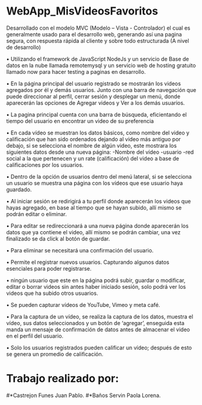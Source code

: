 # WebApp_MisVideosFavoritos
Desarrollado con el modelo MVC (Modelo – Vista - Controlador) el cual es generalmente usado para el desarrollo web,
generando así una pagina segura, con respuesta rápida al cliente y sobre todo estructurada (A nivel de desarrollo)

•	Utilizando el framework de JavaScript NodeJs y un servicio de Base de datos en la nube llamada remotemysql y un 
servicio web de hosting gratuito llamado now para hacer testing a paginas en desarrollo.

•	En la página principal del usuario registrado se mostrarán los videos agregados por él y demás usuarios. Junto 
con una barra de navegación que puede direccionar al perfil, cerrar sesión y desplegar un menú, donde aparecerán 
las opciones de Agregar videos y Ver a los demás usuarios.

•	La pagina principal cuenta con una barra de búsqueda, eficientando el tiempo del usuario en encontrar un video de su preferencia

•	En cada vídeo se muestran los datos básicos, como nombre del video y calificación que han sido ordenados dejando 
al video más antiguo por debajo, si se selecciona el nombre de algún video, este mostrara los siguientes datos desde 
una nueva página: -Nombre del vídeo -usuario -red social a la que pertenecen y un rate (calificación) del video a base de calificaciones por los usuarios.

•	Dentro de la opción de usuarios dentro del menú lateral, si se selecciona un usuario se muestra una página con los vídeos que ese usuario haya guardado.

•	Al iniciar sesión se redirigirá a tu perfil donde aparecerán los videos que hayas agregado, en base al tiempo que 
se hayan subido, allí mismo se podrán editar o eliminar. 

•	Para editar se redireccionará a una nueva página donde aparecerán los datos que ya contiene el video, allí mismo 
se podrán cambiar, una vez finalizado se da click al botón de guardar.

•	Para eliminar se necesitará una confirmación del usuario.

•	Permite el registrar nuevos usuarios. Capturando algunos datos esenciales para poder registrarse.

•	ningún usuario que este en la página podrá subir, guardar o modificar, editar o borrar videos sin antes haber iniciado sesión,
solo podrá ver los videos que ha subido otros usuarios.

•	Se pueden capturar vídeos de YouTube, Vimeo y meta café.

•	Para la captura de un vídeo, se realiza la captura de los datos, muestra el vídeo, sus datos seleccionados y un botón de ‘agregar’,
enseguida esta manda un mensaje de confirmación de datos antes de almacenar el video en el perfil del usuario.

•	Solo los usuarios registrados pueden calificar un vídeo; después de esto se genera un promedio de calificación.
# Trabajo realizado por:
#*Castrejon Funes Juan Pablo.
#*Baños Servin Paola Lorena.

